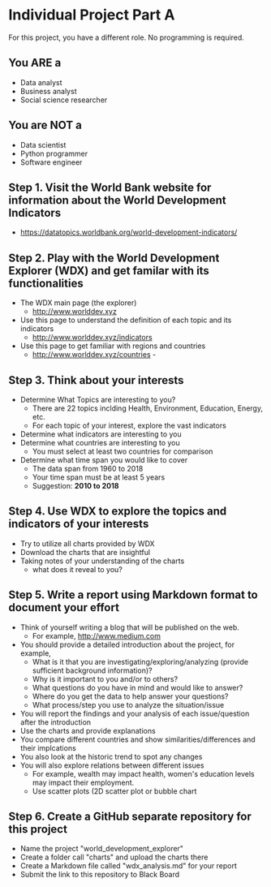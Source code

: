 # Individual Project Part A
For this project, you have a different role. No programming is required.
## You ARE a
- Data analyst
- Business analyst
- Social science researcher 
## You are NOT a 
- Data scientist
- Python programmer 
- Software engineer
## Step 1. Visit the World Bank website for information about the World Development Indicators 
- https://datatopics.worldbank.org/world-development-indicators/
## Step 2. Play with the World Development Explorer (WDX) and get familar with its functionalities
- The WDX main page (the explorer) 
    - http://www.worlddev.xyz
- Use this page to understand the definition of each topic and its indicators
    - http://www.worlddev.xyz/indicators
- Use this page to get familiar with regions and countries 
    - http://www.worlddev.xyz/countries    - 
## Step 3. Think about your interests 
- Determine What Topics are interesting to you? 
    - There are 22 topics inclding Health, Environment, Education, Energy, etc.
    - For each topic of your interest, explore the vast indicators 
- Determine what indicators are interesting to you
- Determine what countries are interesting to you
    - You must select at least two countries for comparison
- Determine what time span you would like to cover
    -  The data span from 1960 to 2018
    -  Your time span must be at least 5 years
    -  Suggestion: **2010 to 2018**
## Step 4. Use WDX to explore the topics and indicators of your interests
- Try to utilize all charts provided by WDX
- Download the charts that are insightful 
- Taking notes of your understanding of the charts
    - what does it reveal to you?
## Step 5. Write a report using Markdown format to document your effort
- Think of yourself writing a blog that will be published on the web. 
    - For example, http://www.medium.com
- You should provide a detailed introduction about the project, for example,
    - What is it that you are investigating/exploring/analyzing (provide sufficient background information)?
    - Why is it important to you and/or to others?
    - What questions do you have in mind and would like to answer?
    - Where do you get the data to help answer your questions?  
    - What process/step you use to analyze the situation/issue
- You will report the findings and your analysis of each issue/question after the introduction
- Use the charts and provide explanations
- You compare different countries and show similarities/differences and their implcations
- You also look at the historic trend to spot any changes
- You will also explore relations between different issues 
    - For example, wealth may impact health, women's education levels may impact their employment.
    - Use scatter plots (2D scatter plot or bubble chart
## Step 6. Create a GitHub separate repository for this project
- Name the project "world_development_explorer"
- Create a folder call "charts" and upload the charts there
- Create a Markdown file called "wdx_analysis.md" for your report
- Submit the link to this repository to Black Board
